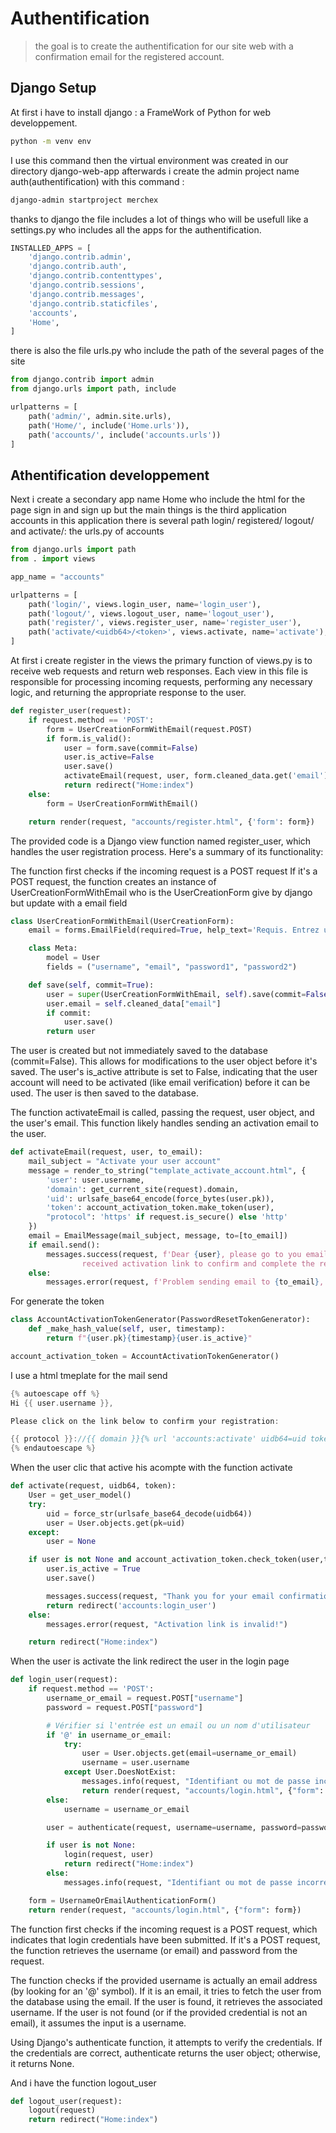 # Authentification

> the goal is to create the authentification for our site web with a confirmation email for the registered account.

## Django Setup

At first i have to install django : a FrameWork of Python for web developpement.

``` bash
python -m venv env
```
I use this command then the virtual environment was created in our directory django-web-app afterwards i create the admin project name auth(authentification) with this command :

``` bash
django-admin startproject merchex
```

thanks to django the file includes a lot of things who will be usefull like a settings.py who includes all the apps for the authentification.

``` Python
INSTALLED_APPS = [
    'django.contrib.admin',
    'django.contrib.auth',
    'django.contrib.contenttypes',
    'django.contrib.sessions',
    'django.contrib.messages',
    'django.contrib.staticfiles',
    'accounts',
    'Home',
]
```

there is also the file urls.py who include the path of the several pages of the site
``` Python
from django.contrib import admin
from django.urls import path, include

urlpatterns = [
    path('admin/', admin.site.urls),
    path('Home/', include('Home.urls')),
    path('accounts/', include('accounts.urls'))
]
```
## Athentification developpement

Next i create a secondary app name Home who include the html for the page sign in and sign up but the main things is the third application accounts in this application there is several path login/ registered/ logout/ and activate/: the urls.py of accounts

``` Python
from django.urls import path
from . import views

app_name = "accounts"

urlpatterns = [
    path('login/', views.login_user, name='login_user'),
    path('logout/', views.logout_user, name='logout_user'),
    path('register/', views.register_user, name='register_user'),
    path('activate/<uidb64>/<token>', views.activate, name='activate'),
]
```

At first i create register in the views the primary function of views.py is to receive web requests and return web responses. Each view in this file is responsible for processing incoming requests, performing any necessary logic, and returning the appropriate response to the user.

``` Python
def register_user(request):
    if request.method == 'POST':
        form = UserCreationFormWithEmail(request.POST)
        if form.is_valid():
            user = form.save(commit=False)
            user.is_active=False
            user.save()
            activateEmail(request, user, form.cleaned_data.get('email'))
            return redirect("Home:index")
    else:
        form = UserCreationFormWithEmail()

    return render(request, "accounts/register.html", {'form': form})
```
The provided code is a Django view function named register_user, which handles the user registration process. Here's a summary of its functionality:

The function first checks if the incoming request is a POST request If it's a POST request, the function creates an instance of UserCreationFormWithEmail who is the UserCreationForm give by django but update with a email field

``` Python
class UserCreationFormWithEmail(UserCreationForm):
    email = forms.EmailField(required=True, help_text='Requis. Entrez une adresse email valide.')

    class Meta:
        model = User
        fields = ("username", "email", "password1", "password2")

    def save(self, commit=True):
        user = super(UserCreationFormWithEmail, self).save(commit=False)
        user.email = self.cleaned_data["email"]
        if commit:
            user.save()
        return user
```

The user is created but not immediately saved to the database (commit=False). This allows for modifications to the user object before it's saved.
The user's is_active attribute is set to False, indicating that the user account will need to be activated (like email verification) before it can be used.
The user is then saved to the database.

The function activateEmail is called, passing the request, user object, and the user's email. This function likely handles sending an activation email to the user.

``` Python
def activateEmail(request, user, to_email):
    mail_subject = "Activate your user account"
    message = render_to_string("template_activate_account.html", {
        'user': user.username,
        'domain': get_current_site(request).domain,
        'uid': urlsafe_base64_encode(force_bytes(user.pk)),
        'token': account_activation_token.make_token(user),
        "protocol": 'https' if request.is_secure() else 'http'
    })
    email = EmailMessage(mail_subject, message, to=[to_email])
    if email.send():
        messages.success(request, f'Dear {user}, please go to you email {to_email} inbox and click on \
                received activation link to confirm and complete the registration. Note: Check your spam folder.')
    else:
        messages.error(request, f'Problem sending email to {to_email}, check if you typed it correctly.')
```
For generate the token 

``` Python
class AccountActivationTokenGenerator(PasswordResetTokenGenerator):
    def _make_hash_value(self, user, timestamp):
        return f"{user.pk}{timestamp}{user.is_active}"

account_activation_token = AccountActivationTokenGenerator()
```

I use a html tmeplate for the mail send

``` h
{% autoescape off %}
Hi {{ user.username }},

Please click on the link below to confirm your registration:

{{ protocol }}://{{ domain }}{% url 'accounts:activate' uidb64=uid token=token %}
{% endautoescape %}
```
When the user clic that active his acompte with the function activate 

``` Python
def activate(request, uidb64, token):
    User = get_user_model()
    try:
        uid = force_str(urlsafe_base64_decode(uidb64))
        user = User.objects.get(pk=uid)
    except:
        user = None

    if user is not None and account_activation_token.check_token(user,token):
        user.is_active = True
        user.save()

        messages.success(request, "Thank you for your email confirmation. Now you can login your account.")
        return redirect('accounts:login_user')
    else:
        messages.error(request, "Activation link is invalid!")

    return redirect("Home:index")
```
When the user is activate the link redirect the user in the login page

``` Python
def login_user(request):
    if request.method == 'POST':
        username_or_email = request.POST["username"]
        password = request.POST["password"]

        # Vérifier si l'entrée est un email ou un nom d'utilisateur
        if '@' in username_or_email:
            try:
                user = User.objects.get(email=username_or_email)
                username = user.username
            except User.DoesNotExist:
                messages.info(request, "Identifiant ou mot de passe incorrect")
                return render(request, "accounts/login.html", {"form": UsernameOrEmailAuthenticationForm()})
        else:
            username = username_or_email

        user = authenticate(request, username=username, password=password)

        if user is not None:
            login(request, user)
            return redirect("Home:index")
        else:
            messages.info(request, "Identifiant ou mot de passe incorrect")

    form = UsernameOrEmailAuthenticationForm()
    return render(request, "accounts/login.html", {"form": form})
```
The function first checks if the incoming request is a POST request, which indicates that login credentials have been submitted.
If it's a POST request, the function retrieves the username (or email) and password from the request.

The function checks if the provided username is actually an email address (by looking for an '@' symbol).
If it is an email, it tries to fetch the user from the database using the email. If the user is found, it retrieves the associated username.
If the user is not found (or if the provided credential is not an email), it assumes the input is a username.

Using Django's authenticate function, it attempts to verify the credentials. If the credentials are correct, authenticate returns the user object; otherwise, it returns None.

And i have the function logout_user

``` Python
def logout_user(request):
    logout(request)
    return redirect("Home:index")
```